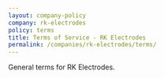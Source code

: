 ```yaml
---
layout: company-policy
company: rk-electrodes
policy: terms
title: Terms of Service - RK Electrodes
permalink: /companies/rk-electrodes/terms/
---
```


<p>General terms for RK Electrodes.</p>

